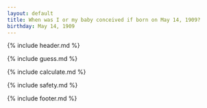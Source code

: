 ```yaml
---
layout: default
title: When was I or my baby conceived if born on May 14, 1909?
birthday: May 14, 1909
---
```


{% include header.md %}

{% include guess.md %}

{% include calculate.md %}

{% include safety.md %}

{% include footer.md %}



